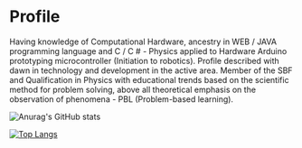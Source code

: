 # Profile

Having knowledge of Computational Hardware, ancestry in WEB / JAVA programming language and C / C # - Physics applied to Hardware Arduino prototyping microcontroller (Initiation to robotics). Profile described with dawn in technology and development in the active area. Member of the SBF and Qualification in Physics with educational trends based on the scientific method for problem solving, above all theoretical emphasis on the observation of phenomena - PBL (Problem-based learning).


![Anurag's GitHub stats](https://github-readme-stats.vercel.app/api?username=Reis-Silva&show_icons=true&theme=great-gatsby)

[![Top Langs](https://github-readme-stats.vercel.app/api/top-langs/?username=Reis-Silva&layout=compact)](https://github.com/anuraghazra/github-readme-stats)
